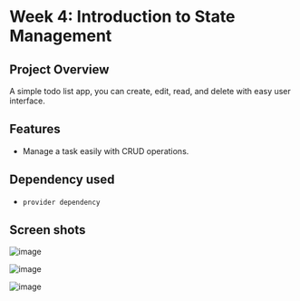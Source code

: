 # Week 4: Introduction to State Management

## Project Overview

A simple todo list app, you can create, edit, read, and delete with easy user interface.

## Features
- Manage a task easily with CRUD operations. 

## Dependency used
- `provider dependency`

## Screen shots

![image](https://github.com/alashoor89/gdsc-iau-week-4/assets/37499427/c1f6f41b-bb86-4e3b-8d77-50d40a7eb722)

![image](https://github.com/alashoor89/gdsc-iau-week-4/assets/37499427/eef8ff1a-7686-4341-8c93-a4c6d5f12123)

![image](https://github.com/alashoor89/gdsc-iau-week-4/assets/37499427/760c4bf1-f1a9-4ee5-9a5f-2f9c66a72d8f)

